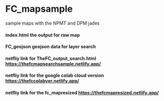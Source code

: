# FC_mapsample
sample maps with the NPMT and DPM jades

#### index.html the output for raw map 

#### FC_geojson geojson data for layer search

#### netfliy link for TheFC_output_search.html https://thefcmapsearchsample.netlify.app/

#### netfliy link for the google colab cloud version https://thefccolabver.netlify.app/

#### netfliy link for the fc_mapresized https://thefcmapresized.netlify.app/
